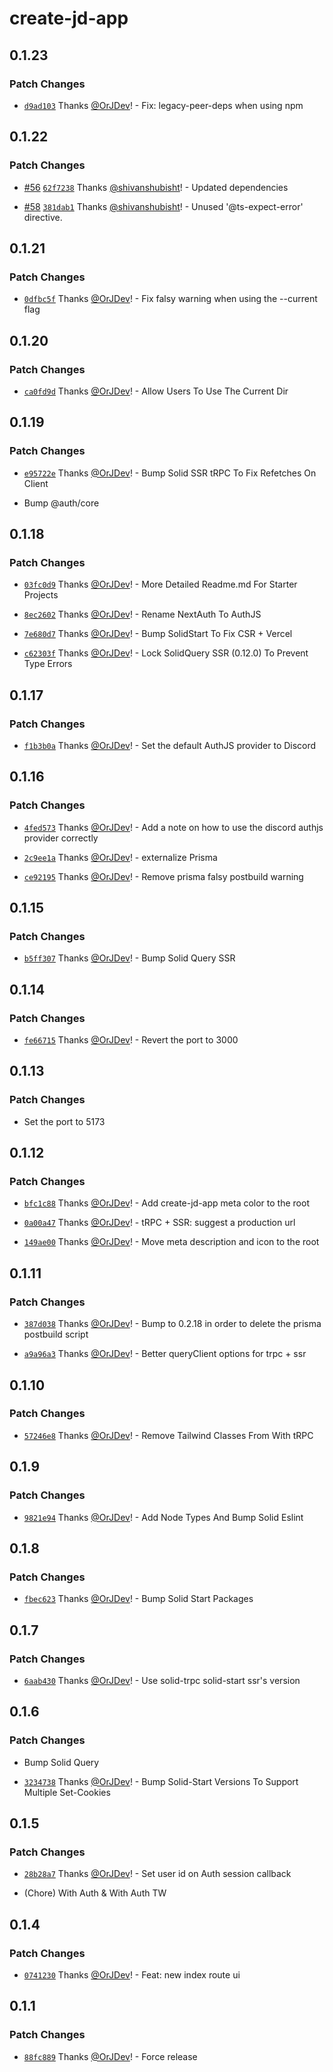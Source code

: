 # create-jd-app

## 0.1.23

### Patch Changes

- [`d9ad103`](https://github.com/OrJDev/create-jd-app/commit/d9ad1037852fbed8c359ec9f408a7e750badfaa6) Thanks [@OrJDev](https://github.com/OrJDev)! - Fix: legacy-peer-deps when using npm

## 0.1.22

### Patch Changes

- [#56](https://github.com/OrJDev/create-jd-app/pull/56) [`62f7238`](https://github.com/OrJDev/create-jd-app/commit/62f723898a01db6825b4801e259865596976bc43) Thanks [@shivanshubisht](https://github.com/shivanshubisht)! - Updated dependencies

- [#58](https://github.com/OrJDev/create-jd-app/pull/58) [`381dab1`](https://github.com/OrJDev/create-jd-app/commit/381dab13c08a6cc828ca3aec8f2f3237f6f690a5) Thanks [@shivanshubisht](https://github.com/shivanshubisht)! - Unused '@ts-expect-error' directive.

## 0.1.21

### Patch Changes

- [`0dfbc5f`](https://github.com/OrJDev/create-jd-app/commit/0dfbc5f91d936fd9d49d5e82c53e4f1ef14a7e5e) Thanks [@OrJDev](https://github.com/OrJDev)! - Fix falsy warning when using the --current flag

## 0.1.20

### Patch Changes

- [`ca0fd9d`](https://github.com/OrJDev/create-jd-app/commit/ca0fd9db029361a2c1fae82436047e0d140fc93d) Thanks [@OrJDev](https://github.com/OrJDev)! - Allow Users To Use The Current Dir

## 0.1.19

### Patch Changes

- [`e95722e`](https://github.com/OrJDev/create-jd-app/commit/e95722e0cde34b72a5ed0d8f03ba01ccb8d7aa12) Thanks [@OrJDev](https://github.com/OrJDev)! - Bump Solid SSR tRPC To Fix Refetches On Client

- Bump @auth/core

## 0.1.18

### Patch Changes

- [`03fc0d9`](https://github.com/OrJDev/create-jd-app/commit/03fc0d9c8296eb27abb8a4f0073e6a80c5b1381a) Thanks [@OrJDev](https://github.com/OrJDev)! - More Detailed Readme.md For Starter Projects

- [`8ec2602`](https://github.com/OrJDev/create-jd-app/commit/8ec260295660cbdec6bb17195aa21970235c4012) Thanks [@OrJDev](https://github.com/OrJDev)! - Rename NextAuth To AuthJS

- [`7e680d7`](https://github.com/OrJDev/create-jd-app/commit/7e680d75aa87cde684b36ef64a59f0bd0137d029) Thanks [@OrJDev](https://github.com/OrJDev)! - Bump SolidStart To Fix CSR + Vercel

- [`c62303f`](https://github.com/OrJDev/create-jd-app/commit/c62303f9037a2d770a7211259aa2afd672917528) Thanks [@OrJDev](https://github.com/OrJDev)! - Lock SolidQuery SSR (0.12.0) To Prevent Type Errors

## 0.1.17

### Patch Changes

- [`f1b3b0a`](https://github.com/OrJDev/create-jd-app/commit/f1b3b0a757fc607f66a5da258b3172f6839327ec) Thanks [@OrJDev](https://github.com/OrJDev)! - Set the default AuthJS provider to Discord

## 0.1.16

### Patch Changes

- [`4fed573`](https://github.com/OrJDev/create-jd-app/commit/4fed573794a6589aa9343d75fca5b86ffea16e29) Thanks [@OrJDev](https://github.com/OrJDev)! - Add a note on how to use the discord authjs provider correctly

- [`2c9ee1a`](https://github.com/OrJDev/create-jd-app/commit/2c9ee1afe463a8c95757a9ddb4f314cd7b83cb9c) Thanks [@OrJDev](https://github.com/OrJDev)! - externalize Prisma

- [`ce92195`](https://github.com/OrJDev/create-jd-app/commit/ce921955815a05e1d0f7da227ed47ca144ee03ae) Thanks [@OrJDev](https://github.com/OrJDev)! - Remove prisma falsy postbuild warning

## 0.1.15

### Patch Changes

- [`b5ff307`](https://github.com/OrJDev/create-jd-app/commit/b5ff307b0f182aac5a0ca2f9159acc550af4f344) Thanks [@OrJDev](https://github.com/OrJDev)! - Bump Solid Query SSR

## 0.1.14

### Patch Changes

- [`fe66715`](https://github.com/OrJDev/create-jd-app/commit/fe66715e42ba104616afd71fcf8a47928a81c22f) Thanks [@OrJDev](https://github.com/OrJDev)! - Revert the port to 3000

## 0.1.13

### Patch Changes

- Set the port to 5173

## 0.1.12

### Patch Changes

- [`bfc1c88`](https://github.com/OrJDev/create-jd-app/commit/bfc1c882917f31ae0ba08fa5d0add7d3c2883d58) Thanks [@OrJDev](https://github.com/OrJDev)! - Add create-jd-app meta color to the root

- [`0a00a47`](https://github.com/OrJDev/create-jd-app/commit/0a00a47fe46f6ea22b4da5e81fd35b87bc56b3b6) Thanks [@OrJDev](https://github.com/OrJDev)! - tRPC + SSR: suggest a production url

- [`149ae00`](https://github.com/OrJDev/create-jd-app/commit/149ae0041c878b22be3763ed651f90645853c7c0) Thanks [@OrJDev](https://github.com/OrJDev)! - Move meta description and icon to the root

## 0.1.11

### Patch Changes

- [`387d038`](https://github.com/OrJDev/create-jd-app/commit/387d038c80fd8def9af2ab56b61b4002bdb9c2e5) Thanks [@OrJDev](https://github.com/OrJDev)! - Bump to 0.2.18 in order to delete the prisma postbuild script

- [`a9a96a3`](https://github.com/OrJDev/create-jd-app/commit/a9a96a3f414348720df08f169765d207db272e11) Thanks [@OrJDev](https://github.com/OrJDev)! - Better queryClient options for trpc + ssr

## 0.1.10

### Patch Changes

- [`57246e8`](https://github.com/OrJDev/create-jd-app/commit/57246e810d06726edac41b6cb2f3c98bff64f082) Thanks [@OrJDev](https://github.com/OrJDev)! - Remove Tailwind Classes From With tRPC

## 0.1.9

### Patch Changes

- [`9821e94`](https://github.com/OrJDev/create-jd-app/commit/9821e94035b76939a6ab77cdf3865b4f4f948dd1) Thanks [@OrJDev](https://github.com/OrJDev)! - Add Node Types And Bump Solid Eslint

## 0.1.8

### Patch Changes

- [`fbec623`](https://github.com/OrJDev/create-jd-app/commit/fbec62373ab2e55b9f62dc630b4f7f981b7e8256) Thanks [@OrJDev](https://github.com/OrJDev)! - Bump Solid Start Packages

## 0.1.7

### Patch Changes

- [`6aab430`](https://github.com/OrJDev/create-jd-app/commit/6aab430f71ce25ae0fb5be39cd128e27632b5dde) Thanks [@OrJDev](https://github.com/OrJDev)! - Use solid-trpc solid-start ssr's version

## 0.1.6

### Patch Changes

- Bump Solid Query

- [`3234738`](https://github.com/OrJDev/create-jd-app/commit/3234738b483a26002e4c0addca2313c1a0d1dbb1) Thanks [@OrJDev](https://github.com/OrJDev)! - Bump Solid-Start Versions To Support Multiple Set-Cookies

## 0.1.5

### Patch Changes

- [`28b28a7`](https://github.com/OrJDev/create-jd-app/commit/28b28a7daee749966daa9a0d326f91170e32b22a) Thanks [@OrJDev](https://github.com/OrJDev)! - Set user id on Auth session callback

- (Chore) With Auth & With Auth TW

## 0.1.4

### Patch Changes

- [`0741230`](https://github.com/OrJDev/create-jd-app/commit/0741230647a9e030c7313e6def40b42b17fc2df8) Thanks [@OrJDev](https://github.com/OrJDev)! - Feat: new index route ui

## 0.1.1

### Patch Changes

- [`88fc889`](https://github.com/OrJDev/create-jd-app/commit/88fc889a3badd520ee3ae84715d2d43282f5c68e) Thanks [@OrJDev](https://github.com/OrJDev)! - Force release
